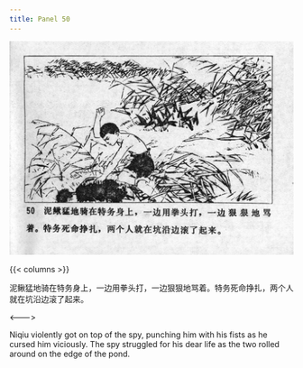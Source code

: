 ```yaml
---
title: Panel 50
---
```


![niqiu page](./../../../images/niqiu/seifert0397_nqkg_0054_050.jpg)

{{< columns >}}

泥鳅猛地骑在特务身上，一边用拳头打，一边狠狠地骂着。特务死命挣扎，两个人就在坑沿边滚了起来。

<--->

Niqiu violently got on top of the spy, punching him with his fists as he cursed him viciously. The spy struggled for his dear life as the two rolled around on the edge of the pond.